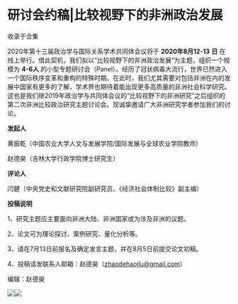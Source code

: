 # 研讨会约稿|比较视野下的非洲政治发展


收录于合集

2020年第十三届政治学与国际关系学术共同体会议将于 **2020年8月12-13** **日**
在线上举行。借此契机，我们拟以“比较视野下的非洲政治发展”为主题，组织一个规模为 **4-6人**
的小型专题研讨会（Panel）。经历了冠状病毒大流行，世界已然进入一个国际秩序变革和重构的特殊时期。在此时，我们尤其需要对包括非洲在内的发展中国家有更多的了解，学术界也期待着能出现更多高质量的非洲社会科学研究。这也是我们继2019年政治学与共同体会议的“比较视野下的非洲研究”之后组织的第二次非洲比较政治研究主题讨论会。现诚挚邀请广大非洲研究学者参加我们的讨论。

  

  

 **发起人**

  

  

黄振乾（中国农业大学人文与发展学院/国际发展与全球农业学院教师）  

赵德昊（吉林大学行政学院博士研究生）

  

  

 **评论人**

  

  

闫健（中央党史和文献研究院副研究员、《经济社会体制比较》副主编）

  

  

 **投稿说明**

  

  

1、研究主题应主要面向非洲大陆、非洲国家或为涉及非洲的议题。

  

2、论文可为理论探讨、案例研究、量化分析等。

  

3、请在7月13日前报名及确定发言主题，并在8月5日前提交论文初稿。

  

4、投稿请发联系人邮箱：赵德昊（zhaodehaojlu@gmail.com）

  

  

  

  

编辑：赵德昊

  

![](/images/281/2.jpeg)![](/images/281/3.jpeg)

  

